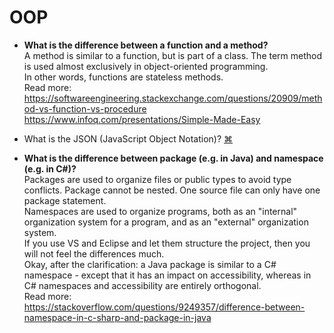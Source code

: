 # OOP
- **What is the difference between a function and a method?**  
A method is similar to a function, but is part of a class. The term method is used almost exclusively in object-oriented programming.  
In other words, functions are stateless methods.  
Read more:  
https://softwareengineering.stackexchange.com/questions/20909/method-vs-function-vs-procedure  
https://www.infoq.com/presentations/Simple-Made-Easy  

- What is the JSON (JavaScript Object Notation)?
<a href="#" title="
">⌘</a>

- **What is the difference between package (e.g. in Java) and namespace (e.g. in C#)?**  
Packages are used to organize files or public types to avoid type conflicts. Package cannot be nested. One source file can only have one package statement.  
Namespaces are used to organize programs, both as an "internal" organization system for a program, and as an "external" organization system.  
If you use VS and Eclipse and let them structure the project, then you will not feel the differences much.  
Okay, after the clarification: a Java package is similar to a C# namespace - except that it has an impact on accessibility, whereas in C# namespaces and accessibility are entirely orthogonal.  
Read more:  
https://stackoverflow.com/questions/9249357/difference-between-namespace-in-c-sharp-and-package-in-java  

